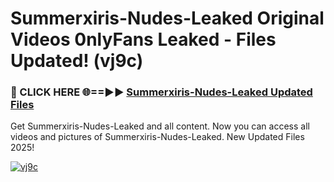 # Summerxiris-Nudes-Leaked Original Videos 0nlyFans Leaked - Files Updated! (vj9c)

<h3>🔴 CLICK HERE 🌐==►► <a href="https://tinyurl.com/5h6xmrr3" rel="nofollow">Summerxiris-Nudes-Leaked Updated Files</a></h3>

Get Summerxiris-Nudes-Leaked and all content. Now you can access all videos and pictures of Summerxiris-Nudes-Leaked. New Updated Files 2025!

[![vj9c](https://i.imgur.com/KVD873Z.gif)](https://tinyurl.com/5h6xmrr3)

